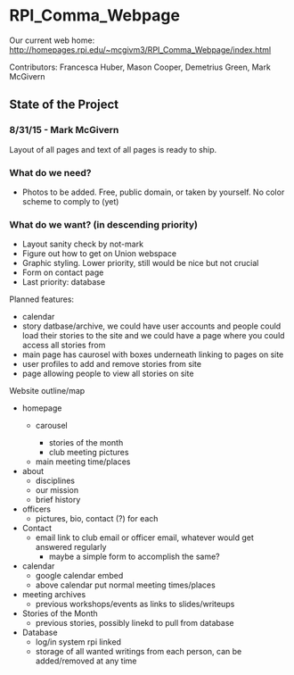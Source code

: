 # RPI_Comma_Webpage

Our current web home: http://homepages.rpi.edu/~mcgivm3/RPI_Comma_Webpage/index.html

Contributors: Francesca Huber, Mason Cooper, Demetrius Green, Mark McGivern

<h2> State of the Project </h2>
<h3> 8/31/15 - Mark McGivern</h3>
Layout of all pages and text of all pages is ready to ship.
<h3> What do we need? </h3>
<ul>
<li>Photos to be added. Free, public domain, or taken by yourself. No color scheme to comply to (yet)</li>
</ul>
<h3> What do we want? (in descending priority)</h3>
<ul>
<li>Layout sanity check by not-mark</li>
<li>Figure out how to get on Union webspace</li>
<li>Graphic styling. Lower priority, still would be nice but not crucial</li>
<li>Form on contact page</li>
<li>Last priority: database</li>
</ul>

Planned features: <ul>
  <li>calendar</li>
  <li>story datbase/archive, we could have user accounts and people could load their stories to the site and we could have a page where you could access all stories from</li>
  <li>main page has caurosel with boxes underneath linking to pages on site</li>
  <li>user profiles to add and remove stories from site</li>
  <li>page allowing people to view all stories on site</li>
</ul>

Website outline/map
<ul>
<li>homepage </li>
<ul><li>carousel </li>
<ul><li>stories of the month </li>
<li>club meeting pictures</ul>
<li>main meeting time/places</ul>
<li>about
<ul><li>disciplines
<li>our mission
<li>brief history</ul>
<li>officers
<ul><li>pictures, bio, contact (?) for each</ul>
<li>Contact
<ul><li>email link to club email or officer email, whatever would get answered regularly
<ul><li>maybe a simple form to accomplish the same?</ul></ul>
<li>calendar
<ul><li>google calendar embed
<li>above calendar put normal meeting times/places</ul>
<li>meeting archives
<ul><li>previous workshops/events as links to slides/writeups</ul>
<li>Stories of the Month
<ul><li>previous stories, possibly linekd to pull from database</ul>
<li>Database
<ul><li>log/in system  rpi linked
<li>storage of all wanted writings from each person, can be added/removed at any time</ul>
</ul>
	 
